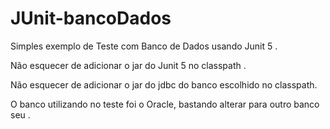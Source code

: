 # JUnit-bancoDados
Simples exemplo de Teste com Banco de Dados usando Junit 5 .


Não esquecer de adicionar o jar do Junit 5 no classpath .

Não esquecer de adicionar o jar do jdbc do banco escolhido no classpath.

O banco utilizando no teste foi o Oracle, bastando alterar para outro banco seu .

